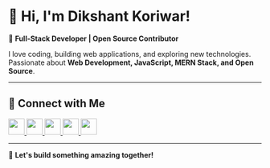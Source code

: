 # 👋 Hi, I'm Dikshant Koriwar!  

🚀 **Full-Stack Developer | Open Source Contributor**  

I love coding, building web applications, and exploring new technologies. Passionate about **Web Development, JavaScript, MERN Stack, and Open Source**.

---

## 🔗 Connect with Me  

<p align="left">
  <a href="https://www.dev.to/dikshant29" target="_blank">
    <img src="https://raw.githubusercontent.com/danielcranney/readme-generator/main/public/icons/socials/devdotto.svg" width="32" height="32" />
  </a>
  <a href="https://www.github.com/Dikshantk29" target="_blank">
    <img src="https://raw.githubusercontent.com/danielcranney/readme-generator/main/public/icons/socials/github.svg" width="32" height="32" />
  </a>
  <a href="https://hashnode.com/@dikshant25.hashnode.dev" target="_blank">
    <img src="https://raw.githubusercontent.com/danielcranney/readme-generator/main/public/icons/socials/hashnode.svg" width="32" height="32" />
  </a>
  <a href="https://www.linkedin.com/in/dikshant-koriwar-3aa1b722a/" target="_blank">
    <img src="https://raw.githubusercontent.com/danielcranney/readme-generator/main/public/icons/socials/linkedin.svg" width="32" height="32" />
  </a>
  <a href="https://www.x.com/Dikshantk29" target="_blank">
    <img src="https://raw.githubusercontent.com/danielcranney/readme-generator/main/public/icons/socials/twitter.svg" width="32" height="32" />
  </a>
</p>

---

🚀 **Let's build something amazing together!**  
